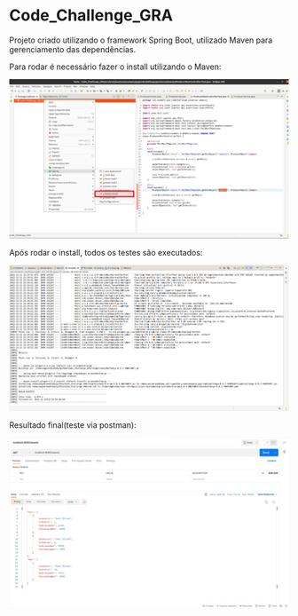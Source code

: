 # Code_Challenge_GRA

Projeto criado utilizando o framework Spring Boot, utilizado Maven para gerenciamento das dependências.

Para rodar é necessário fazer o install utilizando o Maven:  

![install](https://github.com/wagnermashima/Code_Challenge_GRA/blob/main/images/run_maven_install.png)

Após rodar o install, todos os testes são executados:

![testes](https://github.com/wagnermashima/Code_Challenge_GRA/blob/main/images/running_all_tests.png)

Resultado final(teste via postman):

![result](https://github.com/wagnermashima/Code_Challenge_GRA/blob/main/images/result.png)

